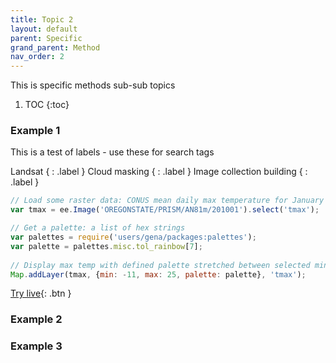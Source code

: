 ```yaml
---
title: Topic 2
layout: default
parent: Specific
grand_parent: Method
nav_order: 2
---
```


This is specific methods sub-sub topics

1. TOC
{:toc}

### Example 1

This is a test of labels - use these for search tags

Landsat { : .label } Cloud masking { : .label } Image collection building { : .label }


```js
// Load some raster data: CONUS mean daily max temperature for January 2010
var tmax = ee.Image('OREGONSTATE/PRISM/AN81m/201001').select('tmax');

// Get a palette: a list of hex strings
var palettes = require('users/gena/packages:palettes');
var palette = palettes.misc.tol_rainbow[7];
 
// Display max temp with defined palette stretched between selected min and max
Map.addLayer(tmax, {min: -11, max: 25, palette: palette}, 'tmax');
```
[Try live](https://code.earthengine.google.com/){: .btn }


### Example 2

### Example 3
